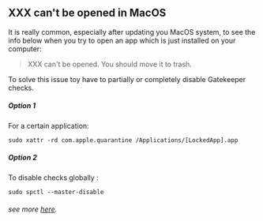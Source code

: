 ## XXX can't be opened in MacOS
It is really common, especially after updating you MacOS system, to see the info below when you try to open an app which is just installed on your computer:

> XXX can't be opened. You should move it to trash.

To solve this issue toy have to partially or completely disable Gatekeeper checks.

##### Option 1
For a certain application:

```
sudo xattr -rd com.apple.quarantine /Applications/[LockedApp].app
```
##### Option 2
To disable checks globally :

```
sudo spctl --master-disable
```

###### see more [here](https://apple.stackexchange.com/questions/262355/xxx-cant-be-opened-you-should-move-it-to-trash-for-flash-projector-applicat).


